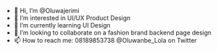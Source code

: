 - 👋 Hi, I’m @Oluwajerimi
- 👀 I’m interested in UI/UX Product Design
- 🌱 I’m currently learning UI Design
- 💞️ I’m looking to collaborate on a fashion brand backend page design
- 📫 How to reach me: 08189853738 @Oluwanbe_Lola on Twitter

<!---
Oluwajerimi/Oluwajerimi is a ✨ special ✨ repository because its `README.md` (this file) appears on your GitHub profile.
You can click the Preview link to take a look at your changes.
--->
